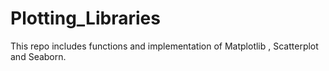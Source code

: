 # Plotting_Libraries
This repo includes functions and implementation of Matplotlib , Scatterplot and Seaborn.
